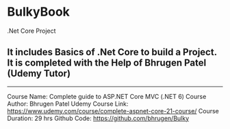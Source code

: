 # BulkyBook
.Net Core Project

It includes Basics of .Net Core to build a Project. It is completed with the Help of Bhrugen Patel (Udemy Tutor)
-----------------------------------------------------
-----------------------------------------------------
Course Name: Complete guide to ASP.NET Core MVC (.NET 6)
Course Author: Bhrugen Patel
Udemy Course Link: https://www.udemy.com/course/complete-aspnet-core-21-course/
Course Duration: 29 hrs
Github Code: https://github.com/bhrugen/Bulky
